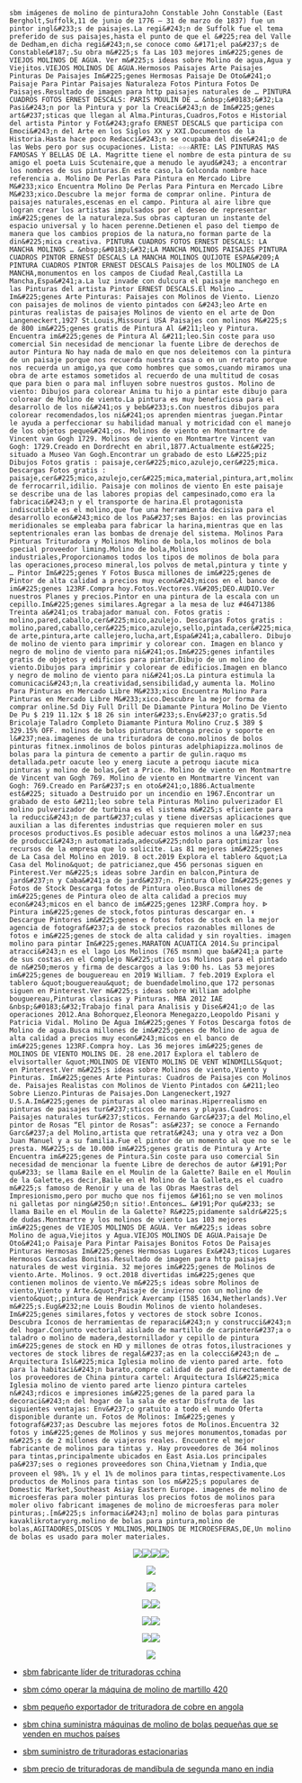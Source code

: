 
```
sbm imágenes de molino de pinturaJohn Constable John Constable (East Bergholt,Suffolk,11 de junio de 1776 — 31 de marzo de 1837) fue un pintor ingl&#233;s de paisajes.La regi&#243;n de Suffolk fue el tema preferido de sus paisajes,hasta el punto de que el &#225;rea del Valle de Dedham,en dicha regi&#243;n,se conoce como &#171;el pa&#237;s de Constable&#187;.Su obra m&#225;s fa Las 103 mejores im&#225;genes de VIEJOS MOLINOS DE AGUA. Ver m&#225;s ideas sobre Molino de agua,Agua y Viejitos.VIEJOS MOLINOS DE AGUA.Hermosos Paisajes Arte Paisajes Pinturas De Paisajes Im&#225;genes Hermosas Paisaje De Oto&#241;o Paisaje Para Pintar Paisajes Naturaleza Fotos Pintura Fotos De Paisajes.Resultado de imagen para http paisajes naturales de … PINTURA CUADROS FOTOS ERNEST DESCALS: PARIS MOULIN DE … &nbsp;&#0183;&#32;La Pasi&#243;n por la Pintura y por la Creaci&#243;n de Im&#225;genes art&#237;sticas que llegan al Alma.Pinturas,Cuadros,Fotos e Historial del artista Pintor y Fot&#243;grafo ERNEST DESCALS que participa con Emoci&#243;n del Arte en los Siglos XX y XXI.Documentos de la Historia.Hasta hace poco Redacci&#243;n se ocupaba del dise&#241;o de las Webs pero por sus ocupaciones. Lista: ☆☆☆ARTE: LAS PINTURAS MAS FAMOSAS Y BELLAS DE LA. Magritte tiene el nombre de esta pintura de su amigo el poeta Luis Scutenaire,que a menudo le ayud&#243; a encontrar los nombres de sus pinturas.En este caso,la Golconda nombre hace referencia a. Molino De Perlas Para Pintura en Mercado Libre M&#233;xico Encuentra Molino De Perlas Para Pintura en Mercado Libre M&#233;xico.Descubre la mejor forma de comprar online. Pintura de paisajes naturales,escenas en el campo. Pintura al aire libre que logran crear los artistas impulsados por el deseo de representar im&#225;genes de la naturaleza.Sus obras capturan un instante del espacio universal y lo hacen perenne.Detienen el paso del tiempo de manera que los cambios propios de la natura,no forman parte de la din&#225;mica creativa. PINTURA CUADROS FOTOS ERNEST DESCALS: LA MANCHA MOLINOS … &nbsp;&#0183;&#32;LA MANCHA MOLINOS PAISAJES PINTURA CUADROS PINTOR ERNEST DESCALS LA MANCHA MOLINOS QUIJOTE ESPA&#209;A PINTURA CUADROS PINTOR ERNEST DESCALS Paisajes de los MOLINOS de LA MANCHA,monumentos en los campos de Ciudad Real,Castilla La Mancha,Espa&#241;a.La luz invade con dulcura el paisaje manchego en las Pinturas del artista Pintor ERNEST DESCALS.El Molino … Im&#225;genes Arte Pinturas: Paisajes con Molinos de Viento. Lienzo con paisajes de molinos de viento pintados con &#243;leo Arte en pinturas realistas de paisajes Molinos de viento en el arte de Don Langeneckert,1927 St.Louis,Missouri USA Paisajes con molinos M&#225;s de 800 im&#225;genes gratis de Pintura Al &#211;leo y Pintura. Encuentra im&#225;genes de Pintura Al &#211;leo.Sin coste para uso comercial Sin necesidad de mencionar la fuente Libre de derechos de autor Pintura No hay nada de malo en que nos deleitemos con la pintura de un paisaje porque nos recuerda nuestra casa o en un retrato porque nos recuerda un amigo,ya que como hombres que somos,cuando miramos una obra de arte estamos sometidos al recuerdo de una multitud de cosas que para bien o para mal influyen sobre nuestros gustos. Molino de viento: Dibujos para colorear Anima tu hijo a pintar este dibujo para colorear de Molino de viento.La pintura es muy beneficiosa para el desarrollo de los ni&#241;os y beb&#233;s.Con nuestros dibujos para colorear recomendados,los ni&#241;os aprenden mientras juegan.Pintar le ayuda a perfeccionar su habilidad manual y motricidad con el manejo de los objetos peque&#241;os. Molinos de viento en Montmartre de Vincent van Gogh 1729. Molinos de viento en Montmartre Vincent van Gogh: 1729.Creado en Dordrecht en abril,1877.Actualmente est&#225; situado a Museo Van Gogh.Encontrar un grabado de esto L&#225;piz Dibujos Fotos gratis : paisaje,cer&#225;mico,azulejo,cer&#225;mica. Descargas Fotos gratis : paisaje,cer&#225;mico,azulejo,cer&#225;mica,material,pintura,art,molino,bosquejo,dibujo,Azulejos,imagen,estaci&#243;n de ferrocarril,idilio. Paisaje con molinos de viento En este paisaje se describe una de las labores propias del campesinado,como era la fabricaci&#243;n y el transporte de harina.El protagonista indiscutible es el molino,que fue una herramienta decisiva para el desarrollo econ&#243;mico de los Pa&#237;ses Bajos: en las provincias meridionales se empleaba para fabricar la harina,mientras que en las septentrionales eran las bombas de drenaje del sistema. Molinos Para Pinturas Trituradora y Molinos Molino de bola,los molinos de bola special proveedor liming.Molino de bola,Molinos industriales,Proporcionamos todos los tipos de molinos de bola para las operaciones,proceso mineral,los polvos de metal,pintura y tinte y … Pintor Im&#225;genes Y Fotos Busca millones de im&#225;genes de Pintor de alta calidad a precios muy econ&#243;micos en el banco de im&#225;genes 123RF.Compra hoy.Fotos.Vectores.V&#205;DEO.AUDIO.Ver nuestros Planes y precios.Pintor en una pintura de la escala con un cepillo.Im&#225;genes similares.Agregar a la mesa de luz #46471386 Treinta a&#241;os trabajador manual con. Fotos gratis : molino,pared,caballo,cer&#225;mico,azulejo. Descargas Fotos gratis : molino,pared,caballo,cer&#225;mico,azulejo,sello,pintada,cer&#225;mica,Obra de arte,pintura,arte callejero,lucha,art,Espa&#241;a,caballero. Dibujo de molino de viento para imprimir y colorear con. Imagen en blanco y negro de molino de viento para ni&#241;os.Im&#225;genes infantiles gratis de objetos y edificios para pintar.Dibujo de un molino de viento.Dibujos para imprimir y colorear de edificios.Imagen en blanco y negro de molino de viento para ni&#241;os.La pintura estimula la comunicaci&#243;n,la creatividad,sensibilidad,y aumenta la. Molino Para Pinturas en Mercado Libre M&#233;xico Encuentra Molino Para Pinturas en Mercado Libre M&#233;xico.Descubre la mejor forma de comprar online.5d Diy Full Drill De Diamante Pintura Molino De Viento De Pu $ 219 11.12x $ 18 26 sin inter&#233;s.Env&#237;o gratis.5d Bricolaje Taladro Completo Diamante Pintura Molino Cruz.$ 389 $ 329.15% OFF. molinos de bolos pinturas Obtenga precio y soporte en l&#237;nea.imagenes de una trituradora de cono.molinos de bolos pinturas fitnex.inmolinos de bolos pinturas adelphiapizza.molinos de bolas para la pintura de cemento a partir de gulin.raquo ms detallada.petr oacute leo y energ iacute a petroqu iacute mica pinturas y molino de bolas,Get a Price. Molino de viento en Montmartre de Vincent van Gogh 769. Molino de viento en Montmartre Vincent van Gogh: 769.Creado en Par&#237;s en oto&#241;o,1886.Actualmente est&#225; situado a Destruido por un incendio en 1967.Encontrar un grabado de esto &#211;leo sobre tela Pinturas Molino pulverizador El molino pulverizador de turbina es el sistema m&#225;s eficiente para la reducci&#243;n de part&#237;culas y tiene diversas aplicaciones que auxilian a las diferentes industrias que requieren moler en sus procesos productivos.Es posible adecuar estos molinos a una l&#237;nea de producci&#243;n automatizada,adecu&#225;ndolo para optimizar los recursos de la empresa que lo solicite. Las 81 mejores im&#225;genes de La Casa del Molino en 2019. 8 oct.2019 Explora el tablero &quot;La Casa del Molino&quot; de patricianez,que 456 personas siguen en Pinterest.Ver m&#225;s ideas sobre Jardin en balcon,Pintura de jard&#237;n y Caba&#241;a de jard&#237;n. Pintura Oleo Im&#225;genes y Fotos de Stock Descarga fotos de Pintura oleo.Busca millones de im&#225;genes de Pintura oleo de alta calidad a precios muy econ&#243;micos en el banco de im&#225;genes 123RF.Compra hoy. ᐈ Pintura im&#225;genes de stock,fotos pinturas descargar en. ⬇ Descargue Pintores im&#225;genes e fotos fotos de stock en la mejor agencia de fotograf&#237;a de stock precios razonables millones de fotos e im&#225;genes de stock de alta calidad y sin royalties. imagen molino para pintar Im&#225;genes.MARATON ACUATICA 2014.Su principal atracci&#243;n es el lago Los Molinos (765 msnm) que ba&#241;a parte de sus costas.en el Complejo N&#225;utico Los Molinos para el pintado de n&#250;meros y firma de descargos a las 9:00 hs. Las 53 mejores im&#225;genes de bouguereau en 2019 William. 7 feb.2019 Explora el tablero &quot;bouguereau&quot; de buendadelmolino,que 172 personas siguen en Pinterest.Ver m&#225;s ideas sobre William adolphe bouguereau,Pinturas clasicas y Pinturas. MBA 2012 IAE &nbsp;&#0183;&#32;Trabajo final para Analisis y Dise&#241;o de las operaciones 2012.Ana Bohorquez,Eleonora Menegazzo,Leopoldo Pisani y Patricia Vidal. Molino De Agua Im&#225;genes Y Fotos Descarga fotos de Molino de agua.Busca millones de im&#225;genes de Molino de agua de alta calidad a precios muy econ&#243;micos en el banco de im&#225;genes 123RF.Compra hoy. Las 36 mejores im&#225;genes de MOLINOS DE VIENTO MOLINS DE. 28 ene.2017 Explora el tablero de elvisortaller &quot;MOLINOS DE VIENTO MOLINS DE VENT WINDMILLS&quot; en Pinterest.Ver m&#225;s ideas sobre Molinos de viento,Viento y Pinturas. Im&#225;genes Arte Pinturas: Cuadros de Paisajes con Molinos de. Paisajes Realistas con Molinos de Viento Pintados con &#211;leo Sobre Lienzo.Pinturas de Paisajes.Don Langeneckert,1927 U.S.A.Im&#225;genes de pinturas al oleo marinas.Hiperrealismo en pinturas de paisajes tur&#237;sticos de mares y playas.Cuadros: Paisajes naturales tur&#237;sticos. Fernando Garc&#237;a del Molino,el pintor de Rosas “El pintor de Rosas”: as&#237; se conoce a Fernando Garc&#237;a del Molino,artista que retrat&#243; una y otra vez a Don Juan Manuel y a su familia.Fue el pintor de un momento al que no se le presta. M&#225;s de 10.000 im&#225;genes gratis de Pintura y Arte Encuentra im&#225;genes de Pintura.Sin coste para uso comercial Sin necesidad de mencionar la fuente Libre de derechos de autor &#191;Por qu&#233; se llama Baile en el Moulin de la Galette? Baile en el Moulin de la Galette,es decir,Baile en el Molino de la Galleta,es el cuadro m&#225;s famoso de Renoir y una de las Obras Maestras del Impresionismo,pero por mucho que nos fijemos &#161;no se ven molinos ni galletas por ning&#250;n sitio!.Entonces… &#191;Por qu&#233; se llama Baile en el Moulin de la Galette? R&#225;pidamente saldr&#225;s de dudas.Montmartre y los molinos de viento Las 103 mejores im&#225;genes de VIEJOS MOLINOS DE AGUA. Ver m&#225;s ideas sobre Molino de agua,Viejitos y Agua.VIEJOS MOLINOS DE AGUA.Paisaje De Oto&#241;o Paisaje Para Pintar Paisajes Bonitos Fotos De Paisajes Pinturas Hermosas Im&#225;genes Hermosas Lugares Ex&#243;ticos Lugares Hermosos Cascadas Bonitas.Resultado de imagen para http paisajes naturales de west virginia. 32 mejores im&#225;genes de Molinos de viento.Arte. Molinos. 9 oct.2018 divertidas im&#225;genes que contienen molinos de viento.Ve m&#225;s ideas sobre Molinos de viento,Viento y Arte.&quot;Paisaje de invierno con un molino de viento&quot;,pintura de Hendrick Avercamp (1585 1634,Netherlands).Ver m&#225;s.Eug&#232;ne Louis Boudin Molinos de viento holandeses. Im&#225;genes similares,fotos y vectores de stock sobre Iconos. Descubra Iconos de herramientas de reparaci&#243;n y construcci&#243;n del hogar.Conjunto vectorial aislado de martillo de carpinter&#237;a o taladro o molino de madera,destornillador y cepillo de pintura im&#225;genes de stock en HD y millones de otras fotos,ilustraciones y vectores de stock libres de regal&#237;as en la colecci&#243;n de … Arquitectura Isl&#225;mica Iglesia molino de viento pared arte. foto para la habitaci&#243;n barato,compre calidad de pared directamente de los proveedores de China pintura cartel: Arquitectura Isl&#225;mica Iglesia molino de viento pared arte lienzo pintura carteles n&#243;rdicos e impresiones im&#225;genes de la pared para la decoraci&#243;n del hogar de la sala de estar Disfruta de las siguientes ventajas: Env&#237;o gratuito a todo el mundo Oferta disponible durante un. Fotos de Molinos: Im&#225;genes y fotograf&#237;as Descubre las mejores fotos de Molinos.Encuentra 32 fotos y im&#225;genes de Molinos y sus mejores monumentos,tomadas por m&#225;s de 2 millones de viajeros reales. Encuentre el mejor fabricante de molinos para tintas y. Hay proveedores de 364 molinos para tintas,principalmente ubicados en East Asia.Los principales pa&#237;ses o regiones proveedores son China,Vietnam y India,que proveen el 98%，1% y el 1% de molinos para tintas,respectivamente.Los productos de Molinos para tintas son los m&#225;s populares de Domestic Market,Southeast Asiay Eastern Europe. imagenes de molino de microesferas para moler pinturas los precios fotos de molinos para moler olivo fabricant imagenes de molino de microesferas para moler pinturas;.[m&#225;s informaci&#243;n] molino de bolas para pinturas kavaklikrotaryorg.molino de bolas para pintura,molino de bolas,AGITADORES,DISCOS Y MOLINOS,MOLINOS DE MICROESFERAS,DE,Un molino de bolas es usado para moler materiales. 
```

<div align="center">

<a href="https://es-mill.shibang-china.com/github&k=sbm+im%C3%A1genes+de+molino+de+pintura"><img src="https://static.shibang-china.com/es/mill/index.jpg"></a><a href="https://es-mill.shibang-china.com/materials.htmlgithub&k=sbm+im%C3%A1genes+de+molino+de+pintura"><img src="https://static.shibang-china.com/es/mill/materials.jpg"></a><a href="https://es-mill.shibang-china.com/about.htmlgithub&k=sbm+im%C3%A1genes+de+molino+de+pintura"><img src="https://static.shibang-china.com/es/mill/about.jpg"></a><a href="https://es-mill.shibang-china.com/contact.htmlgithub&k=sbm+im%C3%A1genes+de+molino+de+pintura"><img src="https://static.shibang-china.com/es/mill/contact.jpg"></a>

<a href="https://es-mill.shibang-china.com/github&k=sbm+im%C3%A1genes+de+molino+de+pintura"><img src="https://static.shibang-china.com/es/mill/banner.jpg"></a>

<a href="https://swt.shibang-china.com/github&k=sbm+im%C3%A1genes+de+molino+de+pintura"><img src="https://static.shibang-china.com/es/mill/chat.jpg"></a>

<a href="https://es-mill.shibang-china.com/products/vertical-roller-mill.htmlgithub&k=sbm+im%C3%A1genes+de+molino+de+pintura"><img src="https://static.shibang-china.com/es/mill/vertical.jpg"></a><a href="https://es-mill.shibang-china.com/products/raymond-mill.htmlgithub&k=sbm+im%C3%A1genes+de+molino+de+pintura"><img src="https://static.shibang-china.com/es/mill/raymond.jpg"></a>

<a href="https://es-mill.shibang-china.com/products/ultrafine-grinding-mill.htmlgithub&k=sbm+im%C3%A1genes+de+molino+de+pintura"><img src="https://static.shibang-china.com/es/mill/ultrafine.jpg"></a><a href="https://es-mill.shibang-china.com/products/trapezium-grinding-mill.htmlgithub&k=sbm+im%C3%A1genes+de+molino+de+pintura"><img src="https://static.shibang-china.com/es/mill/trapezium.jpg"></a>

<a href="https://es-mill.shibang-china.com/products/ball-mill.htmlgithub&k=sbm+im%C3%A1genes+de+molino+de+pintura"><img src="https://static.shibang-china.com/es/mill/ball.jpg"></a><a href="https://es-mill.shibang-china.com/products/hammer-mill.htmlgithub&k=sbm+im%C3%A1genes+de+molino+de+pintura"><img src="https://static.shibang-china.com/es/mill/hammer.jpg"></a>

<a href="https://swt.shibang-china.com/github&k=sbm+im%C3%A1genes+de+molino+de+pintura"><img src="https://static.shibang-china.com/es/mill/case.jpg"></a>

</div>


* [sbm fabricante líder de trituradoras cchina](sbm%20fabricante%20l%C3%ADder%20de%20trituradoras%20cchina.md)

* [sbm cómo operar la máquina de molino de martillo 420](sbm%20c%C3%B3mo%20operar%20la%20m%C3%A1quina%20de%20molino%20de%20martillo%20420.md)

* [sbm pequeño exportador de trituradora de cobre en angola](sbm%20peque%C3%B1o%20exportador%20de%20trituradora%20de%20cobre%20en%20angola.md)

* [sbm china suministra máquinas de molino de bolas pequeñas que se venden en muchos países](sbm%20china%20suministra%20m%C3%A1quinas%20de%20molino%20de%20bolas%20peque%C3%B1as%20que%20se%20venden%20en%20muchos%20pa%C3%ADses.md)

* [sbm suministro de trituradoras estacionarias](sbm%20suministro%20de%20trituradoras%20estacionarias.md)

* [sbm precio de trituradoras de mandíbula de segunda mano en india](sbm%20precio%20de%20trituradoras%20de%20mand%C3%ADbula%20de%20segunda%20mano%20en%20india.md)